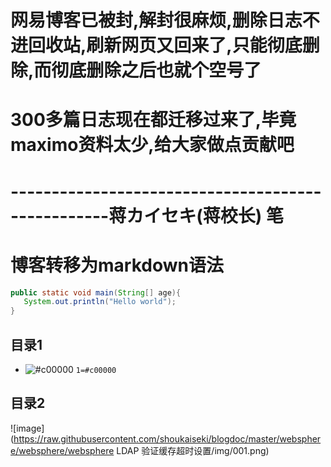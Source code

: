 # 网易博客已被封,解封很麻烦,删除日志不进回收站,刷新网页又回来了,只能彻底删除,而彻底删除之后也就个空号了

# 300多篇日志现在都迁移过来了,毕竟maximo资料太少,给大家做点贡献吧

# --------------------------------------------------蒋カイセキ(蒋校长) 笔


# 博客转移为markdown语法











```Java
public static void main(String[] age){
   System.out.println("Hello world");
}
```

## 目录1
- ![#c00000](https://placehold.it/15/c00000/000000?text=+) `1=#c00000`

## 目录2

![image](https://raw.githubusercontent.com/shoukaiseki/blogdoc/master/websphere/websphere/websphere LDAP 验证缓存超时设置/img/001.png)
